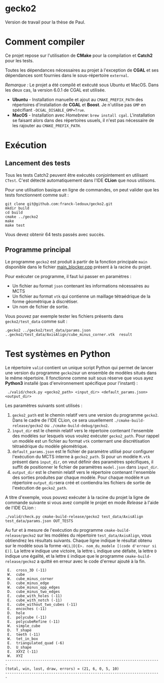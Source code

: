 # gecko2
Version de travail pour la thèse de Paul. 

# Comment compiler

Ce projet repose sur l'utilisation de **CMake** pour la compilation et **Catch2** pour les tests.

Toutes les dépendances nécessaires au projet à l'exception de **CGAL** et ses dépendances sont fournies dans le 
sous-répertoire `external`. 

*Remarque :* Le projet a été compilé et exécuté sous Ubuntu et MacOS.
Dans les deux cas, la version 6.0.1 de CGAL est utilisée.
- **Ubuntu** - Installation manuelle et ajout au `CMAKE_PREFIX_PATH` des répertoires
d'installation de **CGAL** et **Boost**. Je n'utilise pas `GMP` en spécifiant `-DCGAL_DISABLE_GMP=True`. 
- **MacOS** - Installation avec *Homebrew*: `brew install cgal`. L'installation se faisant alors dans des répertoires 
usuels, il n'est pas nécessaire de les rajouter au `CMAKE_PREFIX_PATH`.

# Exécution 

## Lancement des tests 
Tous les tests Catch2 peuvent être exécutés conjointement en utilisant `CTest`. C'est détecté automatiquement
dans l'IDE **CLion** que nous utilisons.

Pour une utilisation basique en ligne de commandes, on peut valider que les tests
fonctionnent comme suit :

```shell
git clone git@github.com:franck-ledoux/gecko2.git
mkdir build
cd build
cmake ../gecko2
make 
make test
```
Vous devez obtenir 64 tests passés avec succès.

## Programme principal

Le programme `gecko2` est produit à partir de la fonction principale `main` disponible
dans le fichier [main_blocker.cpp](main_blocker.cpp) présent à la racine du projet.

Pour exécuter ce programme, il faut lui passer en paramètres :
- Un fichier au format `json` contenant les informations nécessaires au MCTS
- Un fichier au format `vtk` qui contienne un maillage tétraédrique de la forme géométrique
à discrétiser.
- Un nom de fichier de sortie.

Vous pouvez par exemple tester les fichiers présents dans `gecko2/test_data` comme suit :

```shell   
.gecko2 ../gecko2/test_data/params.json ..gecko2/test_data/AxisAlign/cube_minus_corner.vtk  result
```

# Test systèmes en Python

Le répertoire `valid` contient un unique script Python qui permet de lancer une version du programme
`gecko2`sur un ensemble de modèles situés dans le même répertoire. Il fonctionne comme suit sous réserve que vous
ayez **Python3** installé (pas d'environnement spécifique pour l'instant) :

```shell
 ./valid/check.py <gecko2_path> <input_dir> <default_params.json> <output_dir>
```
Les paramètres suivants sont utilisés :
1. `gecko2_path` est le chemin relatif vers une version du programme `gecko2`. Dans le cadre de l'IDE CLion, ce sera
usuellement `./cmake-build-release/gecko2` ou `./cmake-build-debug/gecko2`.
2. `ìnput_dir` est le chemin relatif vers le répertoire contenant l'ensemble des modèles sur lesquels vous voulez
exécuter `gecko2_path`. Pour rappel un modèle est un fichier au format `vtk` conternant une discrétisation tétraédrique
du modèle géométrique.
3. `default_params.json` est le fichier de paramètre utilisé pour configurer l'exécution du MCTS interne à 
`gecko2_path`. Si pour un modèle `M.vtk` présent dans `ìnput_dir`, on veut définir des paramètres spécifiques, il suffit 
de positionner le fichier de paramètres `model.json` dans  `ìnput_dir`.
4. `output_dir` est le chemin relatif vers le répertoire contenant l'ensemble des sorties produites par chaque modèle.
Pour chaque modèle `M` un répertoire `output_dir`sera créé et contiendra les fichiers de sortie de l'exécution 
de `gecko2_path`.

A titre d'exemple, vous pouvez exécuter à la racine du projet la ligne de commande suivante si vous avez compilé le projet
en mode *Release* à l'aide de l'IDE CLion :
```shell
./valid/check.py cmake-build-release/gecko2 test_data/AxisAlign test_data/params.json OUT_TESTS
```
Au fur et à mesure de l'exécution du programme `cmake-build-release/gecko2` sur les modèles du répertoire
`test_data/AxisAlign`, vous obtiendrez les résultats suivants. Chaque ligne indique le résultat obtenu sur le modèle 
sous la forme `<W|L|D|E>. nom_du_modele [(code d'erreur si E)]`. La lettre `W` indique une victoire,  la lettre `L` 
indique une défaite, la lettre `D` indique une égalité, et la lettre `E` indique que le programme 
`cmake-build-release/gecko2` a quitté en erreur avec le code d'erreur ajouté à la fin.

```
 E.  cross_3D (-11)
 W.  cube
 W.  cube_minus_corner
 D.  cube_minus_edge
 W.  cube_minus_opp_edges
 D.  cube_minus_two_edges
 E.  cube_with_holes (-11)
 E.  cube_with_notch (-11)
 E.  cube_without_two_cubes (-11)
 E.  encoches (-11)
 D.  hole
 E.  polycube (-11)
 E.  polycubeRefine (-11)
 W.  simple_cube
 D.  T_shape
 E.  teeth (-11)
 W.  tet_in_box
 E.  triangulated_quad (-6)
 D.  U_shape
 E.  XXYZ (-11)
 W.  XYZ
-----------------------------------------------------------------------
(total, win, lost, draw, errors) = (21, 6, 0, 5, 10)
-----------------------------------------------------------------------
```